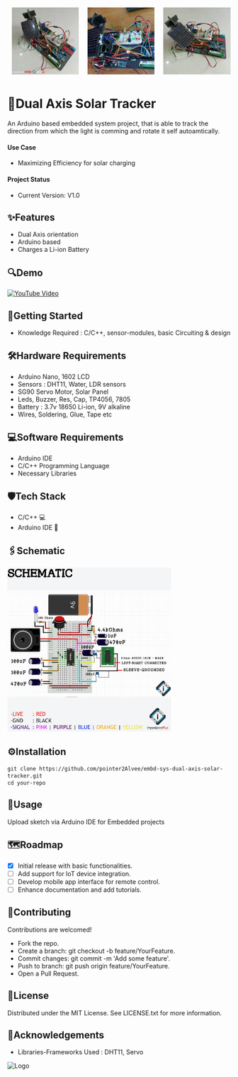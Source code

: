 <div style="display: flex; justify-content: space-around; align-items: center;">
  <img src="images/proj_pic_1.jpg" alt="Image 1" style="width: 30%; margin: 10px;">
  <img src="images/proj_pic_2_v.jpg" alt="Image 2" style="width: 30%; margin: 10px;">
  <img src="images/proj_pic_3.jpg" alt="Image 3" style="width: 30%; margin: 10px;">
</div>

# 🤖Dual Axis Solar Tracker

An Arduino based embedded system project, that is able to track the direction from which the light is comming and rotate it self autoamtically. 
#### Use Case 
- Maximizing Efficiency for solar charging
#### Project Status
- Current Version: V1.0

## ✨Features
- Dual Axis orientation
- Arduino based
- Charges a Li-ion Battery

## 🔍Demo
<a href="https://www.youtube.com/watch?v=Qor8kjsCJkA" target="_blank">
  <img src="https://img.youtube.com/vi/Qor8kjsCJkA/hqdefault.jpg" alt="YouTube Video" width="390" height="270">
</a>

## 🚀Getting Started
- Knowledge Required : C/C++, sensor-modules, basic Circuiting & design

## 🛠️Hardware Requirements
- Arduino Nano, 1602 LCD 
- Sensors : DHT11, Water, LDR sensors
- SG90 Servo Motor, Solar Panel
- Leds, Buzzer, Res, Cap, TP4056, 7805
- Battery : 3.7v 18650 Li-ion, 9V alkaline
- Wires, Soldering, Glue, Tape etc

## 💻Software Requirements
- Arduino IDE
- C/C++ Programming Language
- Necessary Libraries

## 🛡️Tech Stack
- C/C++ 💻
- Arduino IDE 🧩

## 🖇️Schematic
<img src="images/schematic_diagram.jpg" width="370" height="370" />

## ⚙️Installation
```
git clone https://github.com/pointer2Alvee/embd-sys-dual-axis-solar-tracker.git 
cd your-repo  
```

## 📖Usage
Upload sketch via Arduino IDE for Embedded projects  

## 🗺️Roadmap
- [x]  Initial release with basic functionalities.
- [ ]  Add support for IoT device integration.
- [ ]  Develop mobile app interface for remote control.
- [ ]  Enhance documentation and add tutorials.

## 🤝Contributing
Contributions are welcomed!

+ Fork the repo. 
+ Create a branch: git checkout -b feature/YourFeature.
+ Commit changes: git commit -m 'Add some feature'.
+ Push to branch: git push origin feature/YourFeature.
+ Open a Pull Request.

## 📜License
Distributed under the MIT License. See LICENSE.txt for more information.

## 🙏Acknowledgements
- Libraries-Frameworks Used : DHT11, Servo

![Logo](https://dev-to-uploads.s3.amazonaws.com/uploads/articles/th5xamgrr6se0x5ro4g6.png)

